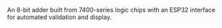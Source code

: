 An 8-bit adder built from 7400-series logic chips with an ESP32 interface for automated validation
and display.
